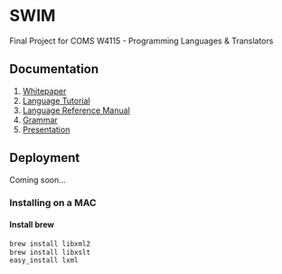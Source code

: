 # SWIM

Final Project for COMS W4115 - Programming Languages &amp; Translators

## Documentation

1. [Whitepaper](docs/1.%20Whitepaper/Team%203%20-%20SWIM%20Whitepaper.pdf)
2. [Language Tutorial](docs/2.%20Language%20Tutorial/Team%203%20-%20SWIM%20Language%20Tutorial.pdf)
3. [Language Reference Manual](docs/3.%20Language%20Reference%20Manual/Team%203%20-%20SWIM%20Language%20Reference%20Manual.pdf)
4. [Grammar](docs/4.%20Grammar/Full%20Grammar.pdf)
5. [Presentation](docs/5.%20Presentation/13-05-01_Team3_SWIM.pdf)



## Deployment

Coming soon...


### Installing on a MAC

#### Install brew

```bash
brew install libxml2
brew install libxslt
easy_install lxml
```
